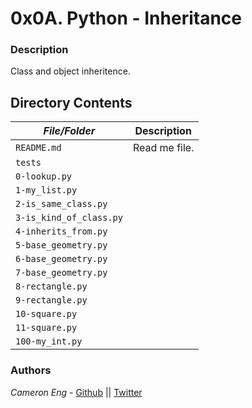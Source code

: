 # 0x0A. Python - Inheritance
### Description
Class and object inheritence.

## Directory Contents

|   ***File/Folder***    |  **Description**                       |
|---------------|---------------------------------------|
| `README.md` |  Read me file. |
| `tests` |  |
| `0-lookup.py` |  |
| `1-my_list.py` |  |
| `2-is_same_class.py` |  |
| `3-is_kind_of_class.py` |  |
| `4-inherits_from.py` |  |
| `5-base_geometry.py` |  |
| `6-base_geometry.py` |  |
| `7-base_geometry.py` |  |
| `8-rectangle.py` |  |
| `9-rectangle.py` |  |
| `10-square.py` |  |
| `11-square.py` |  |
| `100-my_int.py` |  |

### Authors
*Cameron Eng* - [Github](https://github.com/c_eng/) || [Twitter](https://twitter.com/c33Eng)

